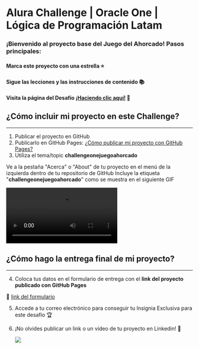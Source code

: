 # Alura Challenge | Oracle One | Lógica de Programación Latam
### ¡Bienvenido al proyecto base del Juego del Ahorcado! Pasos principales:

#### Marca este proyecto con una estrella ⭐
#### Sigue las lecciones y las instrucciones de contenido 📚
#### Visita la página del Desafío [¡Haciendo clic aquí!](https://www.alura.com.br/challenges/oracle-one) 📃

## ¿Cómo incluir mi proyecto en este Challenge?
---

1) Publicar el proyecto en GitHub
2) Publicarlo en GitHub Pages: [¿Cómo publicar mi proyecto con GitHub Pages?](https://docs.github.com/pt/pages/getting-started-with-github-pages/creating-a-github-pages-site) 
3) Utiliza el tema/topic **challengeonejuegoahorcado**

Ve a la pestaña "Acerca" o "About" de tu proyecto en el menú de la izquierda dentro de tu repositorio de GitHub
Incluye la etiqueta "**challengeonejuegoahorcado**" como se muestra en el siguiente GIF


![githubPrint](https://alura.com.br/assets/img/challenges/oracle-one/git_oracle_one.mp4)


## ¿Cómo hago la entrega final de mi proyecto?
---

4) Coloca tus datos en el formulario de entrega con el **link del proyecto publicado con GitHub Pages**

🔹 [link del formulario](https://lp.alura.com.br/alura-latam-lp-entrega-de-challenge-one)

5) Accede a tu correo electrónico para conseguir tu Insignia Exclusiva para este desafío 🏆
6) ¡No olvides publicar un link o un vídeo de tu proyecto en Linkedin! 🏁

     <a href="https://www.linkedin.com/company/alura-latam/mycompany/" target="_blank"><img src="https://img.shields.io/badge/-LinkedIn-%230077B5?style=for-the-badge&logo=linkedin&logoColor=white" target="_blank"></a>

